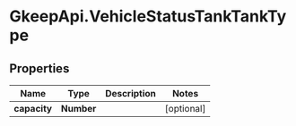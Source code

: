 # GkeepApi.VehicleStatusTankTankType

## Properties
Name | Type | Description | Notes
------------ | ------------- | ------------- | -------------
**capacity** | **Number** |  | [optional] 
